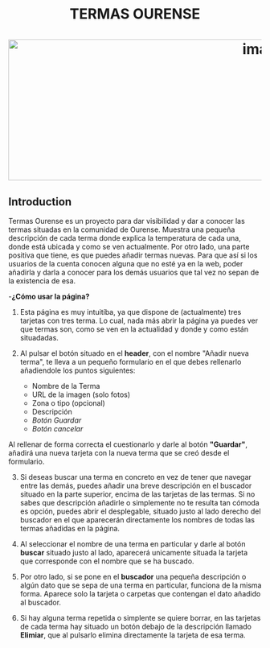 <div align="center">
  <h1 align="center">
   TERMAS OURENSE
    <br />
    <br />
     <a href="file:///C:/Users/Curso/Desktop/TermasOurense%20trabajo/termas.html"></a>
     <img width="1000" height="280" alt="image" src="https://github.com/user-attachments/assets/4dbe95d6-48cf-4050-aac1-650f714e5454" />  <div align="center">
    </a>
  </h1>
</div>
  
    
## Introduction
Termas Ourense es un proyecto para dar visibilidad y dar a conocer las termas situadas en la comunidad de Ourense. Muestra una pequeña descripción de cada terma donde explica la temperatura de cada una, donde está ubicada y como se ven actualmente.
Por otro lado, una parte positiva que tiene, es que puedes añadir termas nuevas. Para que así si los usuarios de la cuenta conocen alguna que no esté ya en la web, poder añadirla y darla a conocer para los demás usuarios que tal vez no sepan de la existencia de esa.

-**¿Cómo usar la página?**

1. Esta página es muy intuitíba, ya que dispone de (actualmente) tres tarjetas con tres terma. Lo cual, nada más abrir la página ya puedes ver que termas son, como se ven en la actualidad y donde y como están situadadas.

2. Al pulsar el botón situado en el **header**, con el nombre "Añadir nueva terma", te lleva a un pequeño formulario en el que debes rellenarlo añadiendole los puntos siguientes:

     - Nombre de la Terma                       
     - URL de la imagen (solo fotos)
     - Zona o tipo (opcional)
     - Descripción
     - *Botón Guardar*
     - *Botón cancelar*
  
 Al rellenar de forma correcta el cuestionarlo y darle al botón **"Guardar"**, añadirá una nueva tarjeta con la nueva terma que se creó desde el formulario.
 
3. Si deseas buscar una terma en concreto en vez de tener que navegar entre las demás, puedes añadir una breve descripción en el buscador situado en la parte superior, encima de las tarjetas de las termas. Si no sabes que descripción añadirle o simplemente no te resulta tan cómoda es opción, puedes abrir el desplegable, situado justo al lado derecho del buscador en el que aparecerán directamente los nombres de todas las termas añadidas en la página.

4. Al seleccionar el nombre de una terma en particular y darle al botón **buscar** situado justo al lado, aparecerá unicamente situada la tarjeta que corresponde con el nombre que se ha buscado.

5. Por otro lado, si se pone en el **buscador** una pequeña descripción o algún dato que se sepa de una terma en particular, funciona de la misma forma. Aparece solo la tarjeta o carpetas que contengan el dato añadido al buscador.

6. Si hay alguna terma repetida o simplente se quiere borrar, en las tarjetas de cada terma hay situado un botón debajo de la descripción llamado **Elimiar**, que al pulsarlo elimina directamente la tarjeta de esa terma.
